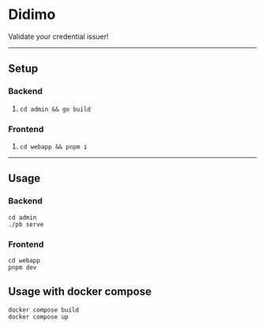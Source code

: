 # Didimo

Validate your credential issuer!

---

## Setup

### Backend

1. `cd admin && go build`

### Frontend

1. `cd webapp && pnpm i`

---

## Usage

### Backend

```
cd admin
./pb serve
```

### Frontend

```
cd webapp
pnpm dev
```

## Usage with docker compose

```
docker compose build
docker compose up
```
